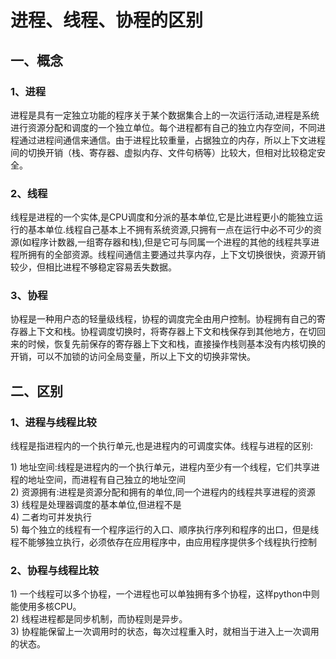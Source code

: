 # 进程、线程、协程的区别

## 一、概念

### 1、进程

进程是具有一定独立功能的程序关于某个数据集合上的一次运行活动,进程是系统进行资源分配和调度的一个独立单位。每个进程都有自己的独立内存空间，不同进程通过进程间通信来通信。由于进程比较重量，占据独立的内存，所以上下文进程间的切换开销（栈、寄存器、虚拟内存、文件句柄等）比较大，但相对比较稳定安全。

### 2、线程

线程是进程的一个实体,是CPU调度和分派的基本单位,它是比进程更小的能独立运行的基本单位.线程自己基本上不拥有系统资源,只拥有一点在运行中必不可少的资源\(如程序计数器,一组寄存器和栈\),但是它可与同属一个进程的其他的线程共享进程所拥有的全部资源。线程间通信主要通过共享内存，上下文切换很快，资源开销较少，但相比进程不够稳定容易丢失数据。

### 3、协程

协程是一种用户态的轻量级线程，协程的调度完全由用户控制。协程拥有自己的寄存器上下文和栈。协程调度切换时，将寄存器上下文和栈保存到其他地方，在切回来的时候，恢复先前保存的寄存器上下文和栈，直接操作栈则基本没有内核切换的开销，可以不加锁的访问全局变量，所以上下文的切换非常快。

## 二、区别

### 1、进程与线程比较

线程是指进程内的一个执行单元,也是进程内的可调度实体。线程与进程的区别: 

1\) 地址空间:线程是进程内的一个执行单元，进程内至少有一个线程，它们共享进程的地址空间，而进程有自己独立的地址空间   
2\) 资源拥有:进程是资源分配和拥有的单位,同一个进程内的线程共享进程的资源   
3\) 线程是处理器调度的基本单位,但进程不是   
4\) 二者均可并发执行  
5\) 每个独立的线程有一个程序运行的入口、顺序执行序列和程序的出口，但是线程不能够独立执行，必须依存在应用程序中，由应用程序提供多个线程执行控制

### 2、协程与线程比较

1\) 一个线程可以多个协程，一个进程也可以单独拥有多个协程，这样python中则能使用多核CPU。  
2\) 线程进程都是同步机制，而协程则是异步。  
3\) 协程能保留上一次调用时的状态，每次过程重入时，就相当于进入上一次调用的状态。

